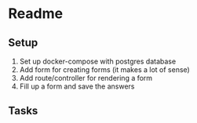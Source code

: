 # Readme

## Setup

1. Set up docker-compose with postgres database
2. Add form for creating forms (it makes a lot of sense)
3. Add route/controller for rendering a form
4. Fill up a form and save the answers

## Tasks

